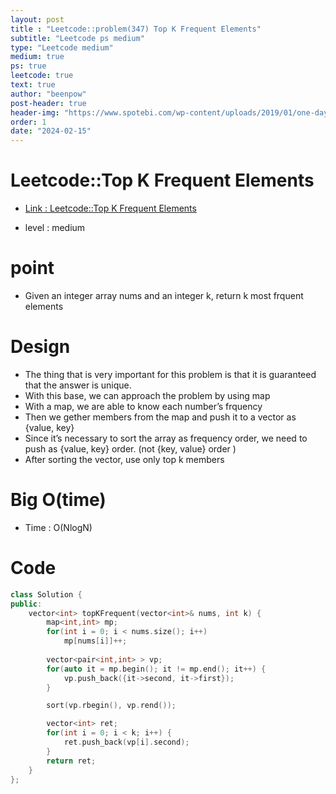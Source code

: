 ```yaml
---
layout: post
title : "Leetcode::problem(347) Top K Frequent Elements"
subtitle: "Leetcode ps medium"
type: "Leetcode medium"
medium: true
ps: true
leetcode: true
text: true
author: "beenpow"
post-header: true
header-img: "https://www.spotebi.com/wp-content/uploads/2019/01/one-day-day-one-workout-motivation-spotebi.jpg"
order: 1
date: "2024-02-15"
---
```


# Leetcode::Top K Frequent Elements
- [Link : Leetcode::Top K Frequent Elements](https://leetcode.com/problems/top-k-frequent-elements/description/)

- level : medium

# point
- Given an integer array nums and an integer k, return k most frquent elements


# Design
  - The thing that is very important for this problem is that it is guaranteed that the answer is unique.
  - With this base, we can approach the problem by using map
  - With a map, we are able to know each number’s frquency
  - Then we gether members from the map and push it to a vector as {value, key}
  - Since it’s necessary to sort the array as frequency order, we need to push as {value, key} order. (not {key, value} order )
  - After sorting the vector, use only top k members


# Big O(time)
- Time : O(NlogN)

# Code

```cpp
class Solution {
public:
    vector<int> topKFrequent(vector<int>& nums, int k) {
        map<int,int> mp;
        for(int i = 0; i < nums.size(); i++)
            mp[nums[i]]++;
        
        vector<pair<int,int> > vp;
        for(auto it = mp.begin(); it != mp.end(); it++) {
            vp.push_back({it->second, it->first});
        }

        sort(vp.rbegin(), vp.rend());

        vector<int> ret;
        for(int i = 0; i < k; i++) {
            ret.push_back(vp[i].second);
        }
        return ret;
    }
};
```
